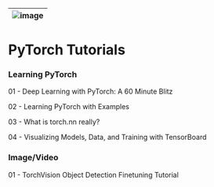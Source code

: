 |![image](https://github.com/Royal-526/PyTorch-Tutorials/blob/master/pytorch.png)|
|---|

# PyTorch Tutorials

### Learning PyTorch

01 - Deep Learning with PyTorch: A 60 Minute Blitz

02 - Learning PyTorch with Examples

03 - What is torch.nn really?

04 - Visualizing Models, Data, and Training with TensorBoard

### Image/Video

01 - TorchVision Object Detection Finetuning Tutorial
